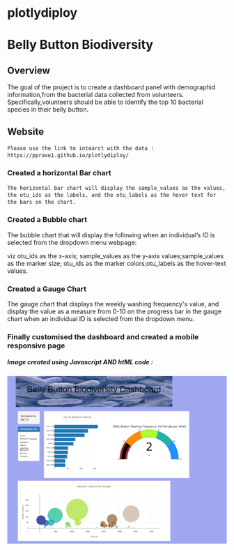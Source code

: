 # plotlydiploy
# Belly Button Biodiversity

## Overview

   The goal of the project is to create a dashboard panel with demographid information,from the bacterial data collected from volunteers. 
   Specifically,volunteers should be able to identify the top 10 bacterial species in their belly button.
   
 ## Website
    Please use the link to intearct with the data :  https://pprave1.github.io/plotlydiploy/
   
   ### Created a horizontal Bar chart
    The horizontal bar chart will display the sample_values as the values, the otu_ids as the labels, and the otu_labels as the hover text for the bars on the chart.
    
 ###  Created a Bubble chart
   The bubble chart that will display the following when an individual’s ID is selected from the dropdown menu webpage:

   viz otu_ids as the x-axis; sample_values as the y-axis values;sample_values as the marker size; otu_ids as the marker colors;otu_labels as the hover-text values.
    
    
### Created a Gauge Chart
   
   The gauge chart that displays the weekly washing frequency's value, and display the value as a measure from 0-10 on the progress bar in the gauge chart when an individual ID 
   is selected from the dropdown menu.


### Finally customised the dashboard and created a mobile responsive page 

##### Image created  using Javascript AND htML code :

  ![Challengefinal.png](images/Challengefinal.png)
  
  
